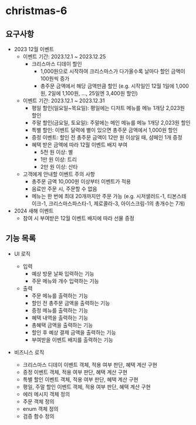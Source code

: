 # christmas-6

## 요구사항

- 2023 12월 이벤트
  - 이벤트 기간: 2023.12.1 ~ 2023.12.25
    - 크리스마스 디데이 할인
      - 1,000원으로 시작하여 크리스마스가 다가올수록 날마다 할인 금액이 100원씩 증가
      - 총주문 금액에서 해당 금액만큼 할인
        (e.g. 시작일인 12월 1일에 1,000원, 2일에 1,100원, ..., 25일엔 3,400원 할인)
  - 이벤트 기간: 2023.12.1 ~ 2023.12.31
    - 평일 할인(일요일~목요일): 평일에는 디저트 메뉴를 메뉴 1개당 2,023원 할인
    - 주말 할인(금요일, 토요일): 주말에는 메인 메뉴를 메뉴 1개당 2,023원 할인
    - 특별 할인: 이벤트 달력에 별이 있으면 총주문 금액에서 1,000원 할인
    - 증정 이벤트: 할인 전 총주문 금액이 12만 원 이상일 때, 샴페인 1개 증정
    - 혜택 받은 금액에 따라 12월 이벤트 배지 부여
      - 5천 원 이상: 별
      - 1만 원 이상: 트리
      - 2만 원 이상: 산타
  - 고객에게 안내할 이벤트 주의 사항
    - 총주문 금액 10,000원 이상부터 이벤트가 적용
    - 음료만 주문 시, 주문할 수 없음
    - 메뉴는 한 번에 최대 20개까지만 주문 가능
      (e.g. 시저샐러드-1, 티본스테이크-1, 크리스마스파스타-1, 제로콜라-3, 아이스크림-1의 총개수는 7개)
- 2024 새해 이벤트
  - 참여 시 부여받은 12월 이벤트 배지에 따라 선물 증정

## 기능 목록

- UI 로직
  - 입력
    - 예상 방문 날짜 입력하는 기능
    - 주문 메뉴와 개수 입력하는 기능
  - 출력
    - 주문 메뉴를 출력하는 기능
    - 할인 전 총주문 금액을 출력하는 기능
    - 증정 메뉴를 출력하는 기능
    - 혜택 내역을 출력하는 기능
    - 총혜택 금액을 출력하는 기능
    - 할인 후 예상 결제 금액을 출력하는 기능
    - 부여받을 이벤트 배지를 출력하는 기능

- 비즈니스 로직
  - 크리스마스 디데이 이벤트 객체, 적용 여부 판단, 혜택 계산 구현
  - 증정 이벤트 객체, 적용 여부 판단, 혜택 계산 구현
  - 특별 할인 이벤트 객체, 적용 여부 판단, 혜택 계산 구현
  - 평일, 주말 할인 이벤트 객체, 적용 여부 판단, 혜택 계산 구현
  - 에러 메시지 객체 정의
  - 주문 객체 정의
  - enum 객체 정의
  - 검증 함수 정의
